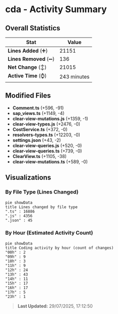 # cda - Activity Summary 

## Overall Statistics

| Stat                   | Value                                                             |
| ---------------------- | ----------------------------------------------------------------- |
| **Lines Added** (➕)   | 21151                                          |
| **Lines Removed** (➖) | 136                                        |
| **Net Change** (↕)    | 21015                |
| **Active Time** (⌚)   | 243 minutes |


## Modified Files
- **Comment.ts** (+596, -91)
- **sap_views.ts** (+1149, -4)
- **clear-view-mutations.js** (+1359, -1)
- **clear-view-types.js** (+2476, -0)
- **CostService.ts** (+372, -0)
- **resolvers-types.ts** (+12203, -0)
- **settings.json** (+43, -2)
- **clear-view-queries.js** (+520, -0)
- **clear-view-queries.ts** (+739, -0)
- **ClearView.ts** (+1105, -38)
- **clear-view-mutations.ts** (+589, -0)

## Visualizations

### By File Type (Lines Changed)

```mermaid
pie showData
title Lines changed by file type
".ts" : 16886
".js" : 4356
".json" : 45
```

### By Hour (Estimated Activity Count)

```mermaid
pie showData
title Coding activity by hour (count of changes)
"00h" : 2
"09h" : 9
"10h" : 3
"11h" : 9
"12h" : 24
"13h" : 43
"14h" : 11
"15h" : 17
"16h" : 17
"17h" : 5
"23h" : 1
```


> **Last Updated:** 29/07/2025, 17:12:50
